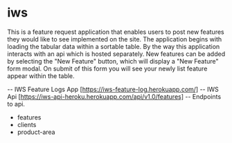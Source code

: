 # iws

This is a feature request application that enables users to post new features they
would like to see implemented on the site. The application begins with loading the tabular
data within a sortable table. By the way this application interacts with an api
which is hosted separately. New features can be added by selecting the "New Feature"
button, which will display a "New Feature" form modal. On submit of this form you will
see your newly list feature appear within the table.

-- IWS Feature Logs App [https://iws-feature-log.herokuapp.com/]
-- IWS Api [https://iws-api-heroku.herokuapp.com/api/v1.0/features]
-- Endpoints to api.
+ features
+ clients
+ product-area
